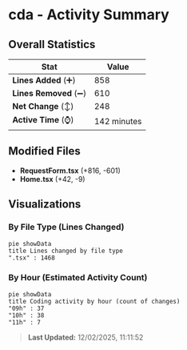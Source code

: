 # cda - Activity Summary 

## Overall Statistics

| Stat                   | Value                                                             |
| ---------------------- | ----------------------------------------------------------------- |
| **Lines Added** (➕)   | 858                                          |
| **Lines Removed** (➖) | 610                                        |
| **Net Change** (↕)    | 248                |
| **Active Time** (⌚)   | 142 minutes |


## Modified Files
- **RequestForm.tsx** (+816, -601)
- **Home.tsx** (+42, -9)

## Visualizations

### By File Type (Lines Changed)

```mermaid
pie showData
title Lines changed by file type
".tsx" : 1468
```

### By Hour (Estimated Activity Count)

```mermaid
pie showData
title Coding activity by hour (count of changes)
"09h" : 37
"10h" : 38
"11h" : 7
```


> **Last Updated:** 12/02/2025, 11:11:52